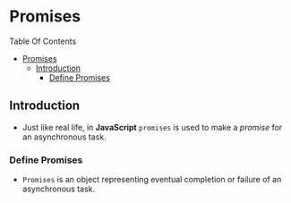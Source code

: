 # Promises

Table Of Contents
- [Promises](#promises)
  - [Introduction](#introduction)
    - [Define Promises](#define-promises)



## Introduction

- Just like real life, in **JavaScript** `promises` is used to make a <i>promise</i> for an asynchronous task.
  
### Define Promises

- `Promises` is an object representing eventual completion or failure of an asynchronous task.


